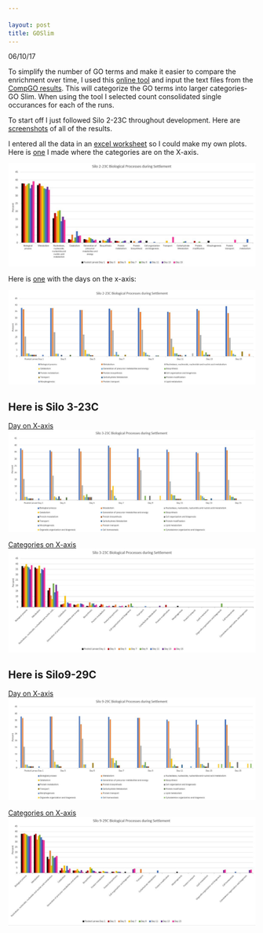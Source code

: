 ```yaml
---

layout: post
title: GOSlim 
---
```


06/10/17

To simplify the number of GO terms and make it easier to compare the enrichment over time, I used this [online tool](https://www.animalgenome.org/cgi-bin/util/gotreen) and input the text files from the [CompGO results](https://github.com/RobertsLab/project-pacific.oyster-larvae/tree/master/DDA_2016/Compgo_results). This will categorize the GO terms into larger categories- GO Slim. When using the tool I selected count consolidated single occurances for each of the runs. 

To start off I just followed Silo 2-23C throughout development. Here are [screenshots](https://github.com/RobertsLab/project-pacific.oyster-larvae/tree/master/DDA_2016/GO_slim) of all of the results.

I entered all the data in an [excel worksheet](https://github.com/RobertsLab/project-pacific.oyster-larvae/blob/master/DDA_2016/Compgo_results/CompGOSilo2.xlsx) so I could make my own plots. Here is [one](https://raw.githubusercontent.com/RobertsLab/project-pacific.oyster-larvae/master/DDA_2016/GO_slim/Silo2-23C.JPG) I made where the categories are on the X-axis.

![im](https://raw.githubusercontent.com/RobertsLab/project-pacific.oyster-larvae/master/DDA_2016/GO_slim/Silo2-23C.JPG)

Here is [one](https://raw.githubusercontent.com/RobertsLab/project-pacific.oyster-larvae/master/DDA_2016/GO_slim/Silo2-23CDayX-axis.JPG) with the days on the x-axis:

![im](https://raw.githubusercontent.com/RobertsLab/project-pacific.oyster-larvae/master/DDA_2016/GO_slim/Silo2-23CDayX-axis.JPG)

## Here is Silo 3-23C

[Day on X-axis](https://raw.githubusercontent.com/RobertsLab/project-pacific.oyster-larvae/master/DDA_2016/GO_slim/Silo3-23CDayX-axis.JPG)
![im](https://raw.githubusercontent.com/RobertsLab/project-pacific.oyster-larvae/master/DDA_2016/GO_slim/Silo3-23CDayX-axis.JPG)

[Categories on X-axis](https://raw.githubusercontent.com/RobertsLab/project-pacific.oyster-larvae/master/DDA_2016/GO_slim/Silo3-23C.JPG)
![im](https://raw.githubusercontent.com/RobertsLab/project-pacific.oyster-larvae/master/DDA_2016/GO_slim/Silo3-23C.JPG)

## Here is Silo9-29C

[Day on X-axis](https://raw.githubusercontent.com/RobertsLab/project-pacific.oyster-larvae/master/DDA_2016/GO_slim/Silo9-29CDayX-axis.JPG)
![im](https://raw.githubusercontent.com/RobertsLab/project-pacific.oyster-larvae/master/DDA_2016/GO_slim/Silo9-29CDayX-axis.JPG)

[Categories on X-axis](https://raw.githubusercontent.com/RobertsLab/project-pacific.oyster-larvae/master/DDA_2016/GO_slim/Silo9-29C.JPG)
![im](https://raw.githubusercontent.com/RobertsLab/project-pacific.oyster-larvae/master/DDA_2016/GO_slim/Silo9-29C.JPG)
